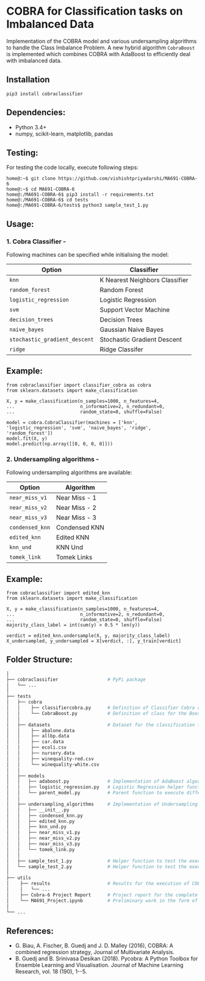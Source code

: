 # COBRA for Classification tasks on Imbalanced Data
Implementation of the COBRA model and various undersampling algorithms to handle the Class Imbalance Problem. A new hybrid algorithm ``CobraBoost`` is implemented which combines COBRA with AdaBoost to efficiently deal with imbalanced data.

## Installation
```python3
pip3 install cobraclassifier
```

## Dependencies:
- Python 3.4+
- numpy, scikit-learn, matplotlib, pandas


## Testing:
For testing the code locally, execute following steps:
```console
home@:~$ git clone https://github.com/vishishtpriyadarshi/MA691-COBRA-6
home@:~$ cd MA691-COBRA-6
home@:/MA691-COBRA-6$ pip3 install -r requirements.txt
home@:/MA691-COBRA-6$ cd tests
home@:/MA691-COBRA-6/tests$ python3 sample_test_1.py
```

## Usage:
### 1. Cobra Classifier -
Following machines can be specified while initialising the model:

| Option | Classifier |
| --- | ----------- |
| ```knn``` | K Nearest Neighbors Classifier |
| ```random_forest``` | Random Forest |
| ```logistic_regression``` | Logistic Regression |
| ```svm``` | Support Vector Machine |
| ```decision_trees``` | Decision Trees |
| ```naive_bayes``` | Gaussian Naive Bayes |
| ```stochastic_gradient_descent``` | Stochastic Gradient Descent  |
| ```ridge``` | Ridge Classifer |

## Example:
```python3
from cobraclassifier import classifier_cobra as cobra
from sklearn.datasets import make_classification

X, y = make_classification(n_samples=1000, n_features=4,
...                        n_informative=2, n_redundant=0,
...                        random_state=0, shuffle=False)

model = cobra.CobraClassifier(machines = ['knn', 'logistic_regression', 'svm', 'naive_bayes', 'ridge', 'random_forest'])
model.fit(X, y)
model.predict(np.array([[0, 0, 0, 0]]))
```

### 2. Undersampling algorithms - 
Following undersampling algorithms are available:

| Option | Algorithm |
| --- | ----------- |
| ```near_miss_v1``` | Near Miss - 1|
| ```near_miss_v2``` | Near Miss - 2 |
| ```near_miss_v3``` | Near Miss - 3 |
| ```condensed_knn``` | Condensed KNN |
| ```edited_knn``` | Edited KNN |
| ```knn_und``` | KNN Und |
| ```tomek_link``` | Tomek Links  |

## Example:
```python3
from cobraclassifier import edited_knn
from sklearn.datasets import make_classification

X, y = make_classification(n_samples=1000, n_features=4,
...                        n_informative=2, n_redundant=0,
...                        random_state=0, shuffle=False)
majority_class_label = int(sum(y) > 0.5 * len(y))

verdict = edited_knn.undersample(X, y, majority_class_label)
X_undersampled, y_undersampled = X[verdict, :], y_train[verdict]
```


## Folder Structure:

```bash
│
├── cobraclassifier                  # PyPi package 
│   └── ...
│   
├── tests
│   ├── cobra
│   │    ├── classifiercobra.py      # Definition of Classifier Cobra class
│   │    └── CobraBoost.py           # Definition of class for the Boosting algorithm based on COBRA and AdaBoost
│   │
│   ├── datasets                     # Dataset for the classification tasks available at https://archive.ics.uci.edu/ml/index.php
│   │    ├── abalone.data
│   │    ├── allbp.data
│   │    ├── car.data
│   │    ├── ecoli.csv
│   │    ├── nursery.data
│   │    ├── winequality-red.csv
│   │    └── winequality-white.csv
│   │
│   ├── models
│   │   ├── adaboost.py              # Implementation of AdaBoost algorithm from scratch
│   │   ├── logistic_regression.py   # Logistic Regression helper function to train models and get predictions easily
│   │   └── parent_model.py          # Parent function to execute different models and handle pre-processing tasks
│   │
│   ├── undersampling_algorithms     # Implementation of Undersampling Algorithms
│   │   ├── __init__.py
│   │   ├── condensed_knn.py
│   │   ├── edited_knn.py
│   │   ├── knn_und.py
│   │   ├── near_miss_v1.py
│   │   ├── near_miss_v2.py
│   │   ├── near_miss_v3.py
│   │   └── tomek_link.py
│   │
│   ├── sample_test_1.py             # Helper function to test the execution of COBRA and undersampling algorithms
│   └── sample_test_2.py             # Helper function to test the execution of CobraBoost
│
├── utils
│    ├── results                     # Results for the execution of COBRA and undersampling algorithms
│    │   └── ...      
│    ├── Cobra-6 Project Report      # Project report for the complete analysis
│    └── MA691_Project.ipynb         # Preliminary work in the form of ipynb notebook
│
└── ...
```

## References:
- G. Biau, A. Fischer, B. Guedj and J. D. Malley (2016), COBRA: A combined regression strategy, Journal of Multivariate Analysis.
- B. Guedj and B. Srinivasa Desikan (2018). Pycobra: A Python Toolbox for Ensemble Learning and Visualisation. Journal of Machine Learning Research, vol. 18 (190), 1--5.
